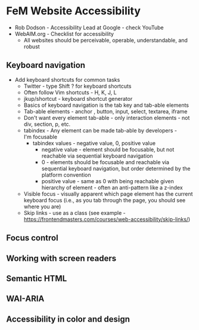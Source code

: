 # FeM Website Accessibility

- Rob Dodson - Accessibility Lead at Google - check YouTube
- WebAIM.org - Checklist for accessibility
  - All websites should be perceivable, operable, understandable, and robust

## Keyboard navigation

- Add keyboard shortcuts for common tasks
  - Twitter - type Shift ? for keyboard shortcuts
  - Often follow Vim shortcuts - H, K, J, L
  - jkup/shortcut - keyboard shortcut generator
  - Basics of keyboard navigation is the tab key and tab-able elements
  - Tab-able elements - anchor <a>, button, input, select, textarea, iframe
  - Don't want every element tab-able - only interaction elements - not div, section, p, etc.
  - tabindex - Any element can be made tab-able by developers - <div tabindex="0">I'm focusable</div>
    - tabindex values - negative value, 0, positive value
      - negative value - element should be focusable, but not reachable via sequential keyboard navigation
      - 0 - elements should be focusable and reachable via sequential keyboard navigation, but order determined by the platform convention
      - positive value - same as 0 with being reachable given hierarchy of element - often an anti-pattern like a z-index
  - Visible focus - visually apparent which page element has the current keyboard focus (i.e., as you tab through the page, you should see where you are)
  - Skip links - use as a class (see example - https://frontendmasters.com/courses/web-accessibility/skip-links/)

## Focus control

## Working with screen readers

## Semantic HTML

## WAI-ARIA

## Accessibility in color and design
